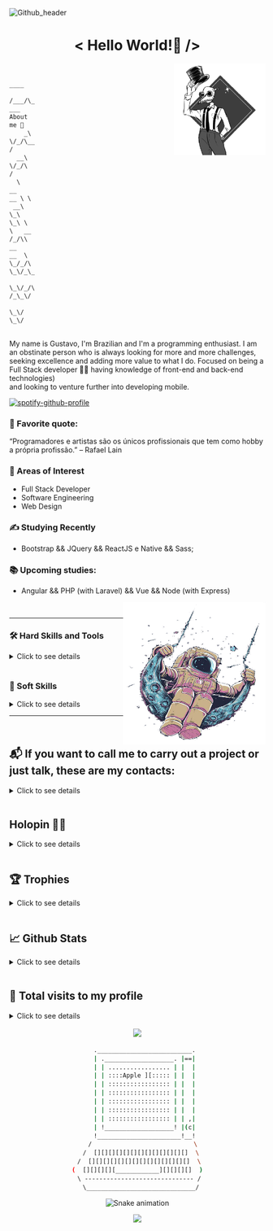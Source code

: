 ![Github_header](https://user-images.githubusercontent.com/88898454/162613510-d24014b6-b4ea-4f67-ba4a-19b4d956ceab.png)
 
<div align="center">
 <h1>< Hello World!🚀 /></h1>
</div>

 <!--<img align="" src="https://readme-typing-svg.herokuapp.com?font=Poppins&size=34&color=DA275E&width=1109&height=113&lines=%7B+I'am+love+you+code!%E2%9D%A4%EF%B8%8F+%7D;If+your+sin+is+to+love+computers%2C+then+you+are+in+the+right+brothel.">-->
 
<img align="right" src="./img-avatar2.png" width="180px" height="180px" />

<pre style="width: 50px;">
 <code>
        ____
     /___/\_          ___  About me 👾
    _\   \/_/\__     /     
  __\       \/_/\   /      
  \   __    __ \ \         
 __\  \_\   \_\ \ \   __   
/_/\\   __   __  \ \_/_/\  
\_\/_\__\/\__\/\__\/_\_\/  
   \_\/_/\       /_\_\/             
      \_\/       \_\/  
 </code>
</pre>

My name is Gustavo, I'm Brazilian and I'm a programming enthusiast.
I am an obstinate person who is always looking for more and more challenges,
seeking excellence and adding more value to what I do.
Focused on being a Full Stack developer 🐱‍💻 
having knowledge of front-end and back-end technologies)         
and looking to venture further into developing mobile.                
</center>

[![spotify-github-profile](https://spotify-github-profile.vercel.app/api/view?uid=31vwsxhen3b66vjuda6ytv7k3gsa&cover_image=true&theme=novatorem&show_offline=false&background_color=f20707&bar_color=d317ba&bar_color_cover=false)](https://github.com/kittinan/spotify-github-profile)


### 🌟 Favorite quote:
  “Programadores e artistas são os únicos profissionais que tem como hobby a própria profissão.” – Rafael Lain



### 🎯 Areas of Interest
- Full Stack Developer
- Software Engineering
- Web Design



### ✍️ Studying Recently
  -  Bootstrap && JQuery && ReactJS e Native && Sass;



### 📚 Upcoming studies:
  -  Angular && PHP (with Laravel) && Vue && Node (with Express)

<img align="right" src="./astronaut.png" width="280px" height="280px" />


<br />
<hr>


### 🛠 Hard Skills and Tools


<details>
 <summary>Click to see details</summary>
 <br />      

<kbd>
  <kbd>📌 My Skills</kbd>
  <br>
  <br>
  <img align="center" alt="Gustavo-git" height="30" width="40" src="https://cdn.jsdelivr.net/gh/devicons/devicon/icons/git/git-original.svg"/>
  <img  align="center" alt="Gustavo-github" height="30" width="40"  src="https://cdn.jsdelivr.net/gh/devicons/devicon/icons/github/github-original.svg"/>
  <img align="center" alt="Gustavo-Cplusplus" height="30" width="40" src="https://cdn.jsdelivr.net/gh/devicons/devicon/icons/cplusplus/cplusplus-original.svg"/>
  <img align="center" alt="Gustavo-HTML" height="30" width="40" src="https://raw.githubusercontent.com/devicons/devicon/master/icons/html5/html5-original.svg"/>
  <img align="center" alt="Gustavo-CSS" height="30" width="40" src="https://raw.githubusercontent.com/devicons/devicon/master/icons/css3/css3-original.svg"/>
  <img align="center" alt="Gustavo-Sass" height="30" width="40" src="https://cdn.jsdelivr.net/gh/devicons/devicon/icons/sass/sass-original.svg" />
  <img align="center" alt="Gustavo-JS" height="30" width="40" src="https://raw.githubusercontent.com/devicons/devicon/master/icons/javascript/javascript-plain.svg"/>
  <img align="center" alt="Gustavo-Python" height="30" width="40" src="https://raw.githubusercontent.com/devicons/devicon/master/icons/python/python-original.svg"/>
  <img align="center" alt="Gustavo-WordPress" height="30" width="40" src="https://cdn.jsdelivr.net/gh/devicons/devicon/icons/wordpress/wordpress-plain.svg" />
  <img align="center" alt="Gustavo-PHP" height="30" width="40" src="https://cdn.jsdelivr.net/gh/devicons/devicon/icons/php/php-original.svg" />
 
  <!--   <img align="right" alt="" src="https://cdn.discordapp.com/attachments/795358919417397249/825430589581688872/hi.gif"> -->
</kbd>
<br>
<br>  
  
<kbd>
  <kbd>📌 Tools</kbd>
  <br>
  <br>
  <img width="30px" src="https://cdn.jsdelivr.net/gh/devicons/devicon/icons/vscode/vscode-original.svg" />
  <img width="30px" src="https://cdn.jsdelivr.net/gh/devicons/devicon/icons/atom/atom-original.svg" />
  <img width="30px" src="https://cdn.jsdelivr.net/gh/devicons/devicon/icons/webstorm/webstorm-original.svg" />
  <img width="30px" src="https://cdn.jsdelivr.net/gh/devicons/devicon/icons/mysql/mysql-original-wordmark.svg" />
  <img width="30px" src="https://cdn.jsdelivr.net/gh/devicons/devicon/icons/pycharm/pycharm-original.svg" />
</kbd>
</details>
<br />

### 👔 Soft Skills

<details>
 <summary>Click to see details</summary>
 <br />      

✅ Work collaboratively in a team

✅ Meet tight deadlines

✅ Good communication skills

✅ Proactive

✅ Obstinate 

✅ High problem-solving skills
</details>
<hr>
<br/ >


 ## 📬 If you want to call me to carry out a project or just talk, these are my contacts:

<details>
 <summary>Click to see details</summary>
 <br />      
       
 <p align="center">
    <a href="https://github.com/dev-gustavo-henrique">
        <img  src="https://img.shields.io/badge/github-%23100000.svg?&style=for-the-badge&logo=github&logoColor=white&link=mailto:https://github.com/dev-gustavo-herique">
    </a>
    &nbsp;&nbsp;&nbsp;&nbsp;&nbsp;&nbsp;&nbsp;&nbsp;&nbsp;
    <a href="mailto:gustavojs417@gmail.com">
        <img src="https://img.shields.io/badge/gmail-D14836?&style=for-the-badge&logo=gmail&logoColor=white&link=mailto:gustavojs417@gmail.com">
    </a>
    &nbsp;&nbsp;&nbsp;&nbsp;&nbsp;&nbsp;&nbsp;&nbsp;&nbsp;
    <a href="https://www.linkedin.com/in/dev-gustavo-henrique">
        <img src="https://img.shields.io/badge/linkedin-%230077B5.svg?&style=for-the-badge&logo=linkedin&logoColor=white&link=mailto:https://www.linkedin.com/in/gustavohenrique/">
    </a>
  
  ```diff
            |    |              _.-7
            |\.-.|             ( ,(_
            | a a|              \\  \,
            ) ["||          _.--' \  \\
         .-'  '-''-..____.-'    ___)  )\
        F   _/-``-.__;-.-.--`--' . .' \_L_
       |   l  {~~} ,_\  '.'.      ` __.' )\
       (    -.;___,;  | '- _       :__.'( /
       | -.__ _/_.'.-'      '-._ .'      \\
       |     .'   |  -- _                 '\,
       |  \ /--,--{ .    '---.__.       .'  .'
       J  ;/ __;__]. '.-.            .-' )_/
       J  (-.     '\'. '. '-._.-.-'--._ /
       |  |  '. .' | \'. '.    ._       \
       |   \   T   |  \  '. '._  '-._    '.
       F   J   |   |  '.    .  '._   '-,_.--`
       F   \   \   F .  \    '.   '.  /
      J     \  |  J   \  '.   '.    '/
      J      '.L__|    .   \    '    |
      |   .    \  |     \   '.   '. /
      |    '    '.|      |    ,-.  (
      F   | ' ___  ',._   .  /   '. \
      F   (.'`|| (-._\ '.  \-      '-\
      \ .-'  ( L `._ '\ '._ (
 snd  /'  |  /  '-._\      ''\
          `-'
  ```

  
</p>
</details>
<br />


## Holopin 🐱‍🐉

<details>
 <summary>Click to see details</summary>
 <br />      
       
 [![@mrnullus's Holopin board](https://holopin.me/mrnullus)](https://holopin.io/@mrnullus)
</details>
<br />


## 🏆 Trophies 

<details>
 <summary>Click to see details</summary>
 <br />      
       
 <img src="https://github-profile-trophy.vercel.app/?username=MrNullus&theme=dark&column=7" height="150" style="border-radius:50px;"/>

</details>
<br />

## 📈 Github Stats
  
<details>
 <summary>Click to see details</summary>
 <br />      
  
<p align="center">
    <img src="./banner.jpg" alt="Banner" /> 
   <img src="https://github-readme-stats.vercel.app/api?username=MrNullus&show_icons=true&theme=transparent&hide_border=true" /><img src="https://github-readme-stats.vercel.app/api/top-langs/?username=MrNullus&hide_border=true&theme=transparent&layout=compact&langs_count=10" />
<br>

<img  src="https://raw.githubusercontent.com/Trilokia/Trilokia/379277808c61ef204768a61bbc5d25bc7798ccf1/bottom_header.svg" ></img> 
</details>
<br>
 
 ## 🌟 Total visits to my profile
 <details>
 <summary>Click to see details</summary>
  <br />      
  <p align="center"> 
    <img alingn="center" src="https://profile-counter.glitch.me/MrNullus/count.svg" />
    <br>
    <img alingn="center" src="https://count.getloli.com/get/@MrNullus?theme=rule34" />
  </br>
  </p>
 </details>
 
  <br/>
  
<!--
## 😎 3D Contribution 
  <img src="https://github.com/msNullus/msNullus/blob/main/profile-3d-contrib/profile-night-rainbow.svg"/> 

<a href="http://www.github.com/msNullus"><img src="https://activity-graph.herokuapp.com/graph?username=msNullus&count_private=true&bg_color=000&color=ffffff&line=ffd100&point=ffffff&area_color=171717&area=true&hide_border=true&custom_title=GitHub%20Commits%20Graph" alt="GitHub Commits Graph" /></a>
-->


<!--🤖ASCIIART / 🌐WEBSITES: https://asciiart.website/ & https://github.com/github/markup/issues/1440#issuecomment-803889380 -->
<div align="center">
<img src="https://capsule-render.vercel.app/api?type=shark&height=30&section=header&reversal=false&color=0:b579da,100:79da7f">
 
<!--   

+@ @ @ @ @ @ @ @ @ @ @ @ @ @ @ @ @ @ @ @ @ @ @ @ @ @ @ @+
@@       o o                                           @@
@@       | |                                           @@
@@      _L_L_                                          @@
@@   ❮\/__-__\/❯ Programming isn't about what you know @@
@@   ❮(|~o.o~|)❯  It's about what you can figure out   @@
@@   ❮/ \`-'/ \❯                                       @@
@@     _/`U'\_                                         @@
@@    ( .   . )     .----------------------------.     @@
@@   / /     \ \    | while( ! (succed=try() ) ) |     @@
@@   \ |  ,  | /    '----------------------------'     @@
@@    \|=====|/                                        @@
@@     |_.^._|                                         @@
@@     | |"| |                                         @@
@@     ( ) ( )   Testing leads to failure              @@
@@     |_| |_|   and failure leads to understanding    @@
@@ _.-' _j L_ '-._                                     @@
@@(___.'     '.___)                                    @@
+@ @ @ @ @ @ @ @ @ @ @ @ @ @ @ @ @ @ @ @ @ @ @ @ @ @ @ @+
-->
 
 
```bash
    .__________________________.
    | .___________________. |==|
    | | ................. | |  |
    | | ::::Apple ][::::: | |  |
    | | ::::::::::::::::: | |  |
    | | ::::::::::::::::: | |  |
    | | ::::::::::::::::: | |  |
    | | ::::::::::::::::: | |  |
    | | ::::::::::::::::: | | ,|
    | !___________________! |(c|
    !_______________________!__!
   /                            \
  /  [][][][][][][][][][][][][]  \
 /  [][][][][][][][][][][][][][]  \
(  [][][][][____________][][][][]  )
 \ ------------------------------ /
  \______________________________/
```  

 ![Snake animation](https://github.com/msNullus/msNullus/blob/output/github-contribution-grid-snake.svg)
 
<img src="https://capsule-render.vercel.app/api?type=shark&height=30&section=footer&reversal=false&color=0:b579da,100:79da7f">
</div>

